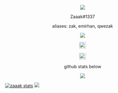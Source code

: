 <p align="center">  
<img src="https://cdn.discordapp.com/attachments/957091144133652480/959281702671372399/roses.gif">
</p>

<p align="center">
Zaaak#1337
  </p>
  
<p align="center">
aliases: zak, emirhan, qwezak
  </p>
<p align="center">
  <img src="https://discord.c99.nl/widget/theme-5/785063723982520321.png">
  </p>
<p align="center">
<a href="https://discord.gg/view">
  <img align="center" alt="cord server" width="22px" src="https://raw.githubusercontent.com/peterthehan/peterthehan/master/assets/discord.svg" />
</a>
<p align="center">
<a href="https://ayo.so/zaaak1337/">
  <img align="center" alt="wocks website" width="22px" src="https://cdn.discordapp.com/attachments/946621309574590524/959287929438613514/geng.gif" />
</a>
<p align="center">
    github stats below
    </p>
    
<p align="center">  
<img src="https://komarev.com/ghpvc/?username=doindrugseveryday&color=grey">
</p>

[![zaaak stats](https://github-readme-stats.vercel.app/api?username=Zaaak1337)](https://github.com/Zaaak1337/github-readme-stats)
![](https://github.com//github-stats/blob/master/generated/languages.svg)
